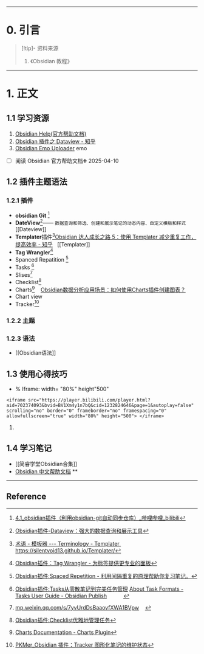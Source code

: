 ```table-of-contents
```
---
# 0. 引言
> [!tip]- 资料来源
> 1. 《Obsidian 教程》

----
# 1. 正文
## 1.1 学习资源 
1. [Obsidian Help(官方帮助文档)](https://help.obsidian.md/properties) 
2. [Obsidian 插件之 Dataview - 知乎](https://zhuanlan.zhihu.com/p/373623264)
3. [Obsidian Emo Uploader](https://lestua.eu.org/notes/2022/10/16/172318/) emo 
- [ ] 阅读 Obsidian 官方帮助文档➕ 2025-04-10  
## 1.2 插件主题语法
### 1.2.1 插件 
-  **obsidian Git** [^1]                                                                         
- **DateView**[^2]—— `数据查询和筛选、创建和展示笔记的动态内容、自定义模板和样式` [[Dateview]]
- **Templater**插件[^3][Obsidian 达人成长之路 5：使用 Templater 减少重复工作，提高效率 - 知乎](https://zhuanlan.zhihu.com/p/703459656)   [[Templater]]       
- **Tag Wrangler**[^4]              
- Spanced Repatition [^5]            
- Tasks [^6]                          
- Slises[^7]        
- Checklist[^8]      
- Charts[^9]    [Obsidian数据分析应用场景：如何使用Charts插件创建图表？](https://mp.weixin.qq.com/s/pQFveijAqUAuAa0N-uToxw)
- Chart view     
- Tracker[^10]                                          
### 1.2.2 主题 


### 1.2.3 语法
- [[Obsidian语法]]

## 1.3 使用心得技巧 

- % Iframe: width= "80%" height"500"   
```
<iframe src="https://player.bilibili.com/player.html?aid=702374093&bvid=BV1Xm4y1n7bQ&cid=1232824646&page=1&autoplay=false" scrolling="no" border="0" frameborder="no" framespacing="0" allowfullscreen="true" width="80%" height="500"> </iframe>
```
1. 



## 1.4 学习笔记
- [[简睿学堂Obsidian合集]]
- [ Obsidian 中文帮助文档](https://publish.obsidian.md/help-zh/%E7%94%B1%E6%AD%A4%E5%BC%80%E5%A7%8B)
**
---

## Reference 

[^1]: [4.1_obsidian插件（利用obsidian-git自动同步仓库）_哔哩哔哩_bilibili](https://www.bilibili.com/video/BV1jkNUeTEMW/?spm_id_from=333.337.search-card.all.click&vd_source=d1167fc706d8bb4a356a82d19d9d3304)

[^2]: [Obsidian插件-Dataview：强大的数据查询和展示工具](https://mp.weixin.qq.com/s/hsUEtKiLf2sTSlmEEqSFxA)

[^3]: [术语 - 模板器 --- Terminology - Templater  ](https://silentvoid13.github.io/Templater/terminology.html)
	https://silentvoid13.github.io/Templater/

[^4]: [Obsidian插件：Tag Wrangler - 为标签提供更专业的面板](https://mp.weixin.qq.com/s/VKSUAWTOuqmXqTBLPYcQ0Q)

[^5]: [Obsidian插件:​Spaced Repetition - 利用间隔重复的原理帮助你复习笔记。](https://mp.weixin.qq.com/s/p69yS9oujBfuh10lxbgYuA)

[^6]: [Obsidian插件:​Tasks从零散笔记到完美任务管理](https://mp.weixin.qq.com/s/-AZZZZ_Shf7DlskCsLOmkg)
	[About Task Formats - Tasks User Guide - Obsidian Publish](https://publish.obsidian.md/tasks/Reference/Task+Formats/About+Task+Formats)            

[^7]: [mp.weixin.qq.com/s/7yvUrdDsBaaovfXWA1BVpw](https://mp.weixin.qq.com/s/7yvUrdDsBaaovfXWA1BVpw)     

[^8]: [Obsidian插件:Checklist优雅地管理任务](https://mp.weixin.qq.com/s/rskeTs72G0oFRqBpqhX43Q)

[^9]: [Charts Documentation - Charts Plugin](https://charts.phib.ro/Meta/Charts/Charts+Documentation)

[^10]: [PKMer_Obsidian 插件：Tracker 图形化笔记的维护状态](https://pkmer.cn/Pkmer-Docs/10-obsidian/obsidian%E7%A4%BE%E5%8C%BA%E6%8F%92%E4%BB%B6/obsidian-tracker/)

